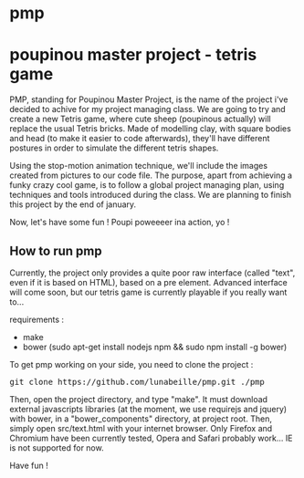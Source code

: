 # pmp
poupinou master project - tetris game
================

PMP, standing for Poupinou Master Project, is the name of the project i've decided to achive for my project managing class.
We are going to try and create a new Tetris game, where cute sheep (poupinous actually) will replace the usual Tetris bricks. Made of modelling clay, with square bodies and head (to make it easier to code afterwards), they'll have different postures in order to simulate the different tetris shapes.

Using the stop-motion animation technique, we'll include the images created from pictures to our code file.
The purpose, apart from achieving a funky crazy cool game, is to follow a global project managing plan, using techniques and tools introduced during the class.
We are planning to finish this project by the end of january.

Now, let's have some fun !
Poupi poweeeer ina action, yo !


How to run pmp
---------

Currently, the project only provides a quite poor raw interface (called "text", even if it is based on HTML), based on a pre element. Advanced interface will come soon, but our tetris game is currently playable if you really want to...

requirements :
  * make
  * bower (sudo apt-get install nodejs npm && sudo npm install -g bower)

To get pmp working on your side, you need to clone the project :
<pre>
git clone https://github.com/lunabeille/pmp.git ./pmp
</pre>

Then, open the project directory, and type "make". It must download external javascripts libraries (at the moment, we use requirejs and jquery) with bower, in a "bower_components" directory, at project root. Then, simply open src/text.html with your internet browser. Only Firefox and Chromium have been currently tested, Opera and Safari probably work... IE is not supported for now.

Have fun !
